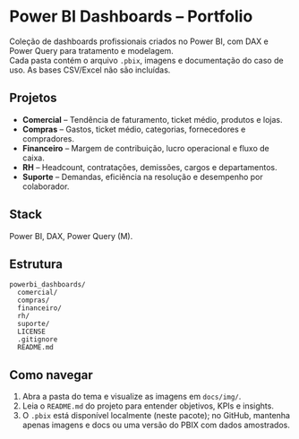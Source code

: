 # Power BI Dashboards – Portfolio

Coleção de dashboards profissionais criados no Power BI, com DAX e Power Query para tratamento e modelagem.  
Cada pasta contém o arquivo `.pbix`, imagens e documentação do caso de uso. As bases CSV/Excel não são incluídas.

## Projetos
- **Comercial** – Tendência de faturamento, ticket médio, produtos e lojas.
- **Compras** – Gastos, ticket médio, categorias, fornecedores e compradores.
- **Financeiro** – Margem de contribuição, lucro operacional e fluxo de caixa.
- **RH** – Headcount, contratações, demissões, cargos e departamentos.
- **Suporte** – Demandas, eficiência na resolução e desempenho por colaborador.

## Stack
Power BI, DAX, Power Query (M).

## Estrutura
```
powerbi_dashboards/
  comercial/
  compras/
  financeiro/
  rh/
  suporte/
  LICENSE
  .gitignore
  README.md
```

## Como navegar
1. Abra a pasta do tema e visualize as imagens em `docs/img/`.
2. Leia o `README.md` do projeto para entender objetivos, KPIs e insights.
3. O `.pbix` está disponível localmente (neste pacote); no GitHub, mantenha apenas imagens e docs ou uma versão do PBIX com dados amostrados.
